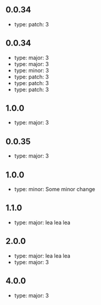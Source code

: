 

## 0.0.34

- type: patch: 3 


## 0.0.34

- type: major: 3 
- type: major: 3 
- type: minor: 3 
- type: patch: 3 
- type: patch: 3 
- type: patch: 3 


## 1.0.0

- type: major: 3 


## 0.0.35

- type: major: 3 


## 1.0.0

- type: minor: Some minor change


## 1.1.0

- type: major: lea lea lea 


## 2.0.0

- type: major: lea lea lea 
- type: major: 3 


## 4.0.0

- type: major: 3 

